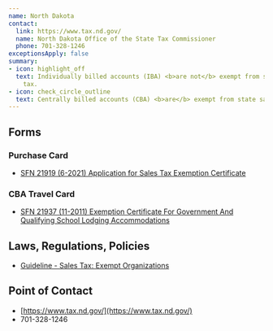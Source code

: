 ```yaml
---
name: North Dakota
contact:
  link: https://www.tax.nd.gov/
  name: North Dakota Office of the State Tax Commissioner
  phone: 701-328-1246
exceptionsApply: false
summary:
- icon: highlight_off
  text: Individually billed accounts (IBA) <b>are not</b> exempt from state sales
    tax.
- icon: check_circle_outline
  text: Centrally billed accounts (CBA) <b>are</b> exempt from state sales tax.
---
```


## Forms

### Purchase Card

* [SFN 21919 (6-2021) Application for Sales Tax Exemption Certificate](https://www.tax.nd.gov/sites/www/files/documents/forms/application-for-sales-tax-exemption-certificate.pdf)

### CBA Travel Card

* [SFN 21937 (11-2011) Exemption Certificate For Government And Qualifying School Lodging Accommodations](https://www.tax.nd.gov/sites/www/files/documents/forms/exemption-certificate-for-govt-and-qualifying-school-lodging-accommodations.pdf)

## Laws, Regulations, Policies

* [Guideline - Sales Tax: Exempt Organizations](https://www.tax.nd.gov/sites/www/files/documents/guidelines/business/sales-use/guideline-exempt-organizations.pdf)

## Point of Contact
- [https://www.tax.nd.gov/](https://www.tax.nd.gov/)
- 701-328-1246